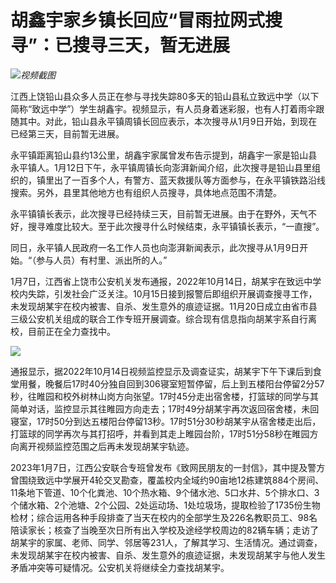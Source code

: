 # 胡鑫宇家乡镇长回应“冒雨拉网式搜寻”：已搜寻三天，暂无进展

![](https://inews.gtimg.com/newsapp_bt/0/15607209840/1000)_视频截图_

江西上饶铅山县众多人员正在参与寻找失踪80多天的铅山县私立致远中学（以下简称“致远中学”）学生胡鑫宇。视频显示，有人员身着迷彩服，也有人打着雨伞跟随其中。对此，铅山县永平镇周镇长回应表示，本次搜寻从1月9日开始，到现在已经第三天，目前暂无进展。

永平镇距离铅山县约13公里，胡鑫宇家属曾发布告示提到，胡鑫宇一家是铅山县永平镇人。1月12日下午，永平镇周镇长向澎湃新闻介绍，此次搜寻是铅山县里组织的，镇里出了一百多个人，有警方、蓝天救援队等方面参与，在永平镇铁路沿线搜索。另外，县里其他地方也有组织人员搜寻，具体地点范围不清楚。

永平镇镇长表示，此次搜寻已经持续三天，目前暂无进展。由于在野外，天气不好，搜寻难度比较大。至于此次搜寻什么时候结束，永平镇镇长表示，“一直搜”。

同日，永平镇人民政府一名工作人员也向澎湃新闻表示，此次搜寻从1月9日开始。“（参与人员）有村里、派出所的人。”

1月7日，江西省上饶市公安机关发布通报，2022年10月14日，胡某宇在致远中学校内失踪，引发社会广泛关注。10月15日接到报警后即组织开展调查搜寻工作，未发现胡某宇在校内被害、自杀、发生意外的痕迹证据。11月20日成立由省市县三级公安机关组成的联合工作专班开展调查。综合现有信息指向胡某宇系自行离校，目前正在全力查找中。

![](https://inews.gtimg.com/newsapp_bt/0/15607209853/1000)

通报显示，据2022年10月14日视频监控显示及调查证实，胡某宇下午下课后到食堂用餐，晚餐后17时40分独自回到306寝室短暂停留，后上到五楼阳台停留2分57秒，往睢园和校外树林山岗方向张望。17时45分走出宿舍楼，打篮球的同学与其简单对话，监控显示其往睢园方向走去；17时49分胡某宇再次返回宿舍楼，未回寝室，17时50分到达五楼阳台停留13秒。17时51分30秒胡某宇从宿舍楼走出后，打篮球的同学再次与其打招呼，并看到其走上睢园台阶，17时51分58秒在睢园方向离开视频监控范围之后再未发现胡某宇轨迹。

2023年1月7日，江西公安联合专班曾发布《致网民朋友的一封信》，其中提及警方曾围绕致远中学展开4轮交叉勘查，覆盖校内全域约90亩地12栋建筑884个房间、11条地下管道、10个化粪池、10个热水箱、9个储水池、5口水井、5个排水口、3个储水箱、2个池塘、2个公园、2处运动场、1处垃圾场，提取检验了1735份生物检材；综合运用各种手段排查了当天在校内的全部学生及226名教职员工、98名陪读家长；核查了当晚至次日所有出入学校及途经学校周边的82辆车辆；走访了胡某宇的家属、老师、同学、邻居等231人，了解其学习、生活情况。通过调查，未发现胡某宇在校内被害、自杀、发生意外的痕迹证据，未发现胡某宇与他人发生矛盾冲突等可疑情况。公安机关将继续全力查找胡某宇。

